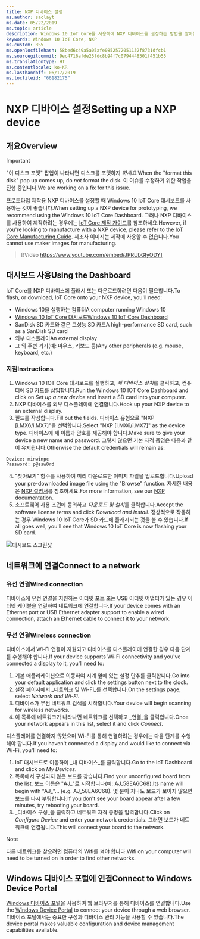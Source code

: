 ```yaml
---
title: NXP 디바이스 설정
ms.author: saclayt
ms.date: 05/22/2019
ms.topic: article
description: Windows 10 IoT Core를 사용하여 NXP 디바이스를 설정하는 방법을 알아봅니다.
keywords: Windows 10 IoT Core, NXP
ms.custom: RS5
ms.openlocfilehash: 58bed6c49a5a05afe0852572051132f8731dfcb1
ms.sourcegitcommit: 9ec4716afde25fdc8b94f7c0794448501f451b55
ms.translationtype: HT
ms.contentlocale: ko-KR
ms.lasthandoff: 06/17/2019
ms.locfileid: "66182175"
---
```

# <a name="setting-up-a-nxp-device"></a><span data-ttu-id="6364c-104">NXP 디바이스 설정</span><span class="sxs-lookup"><span data-stu-id="6364c-104">Setting up a NXP device</span></span>

## <a name="overview"></a><span data-ttu-id="6364c-105">개요</span><span class="sxs-lookup"><span data-stu-id="6364c-105">Overview</span></span>

> [!IMPORTANT]
> <span data-ttu-id="6364c-106">"이 디스크 포맷" 팝업이 나타나면 디스크를 포맷하지 _마세요_.</span><span class="sxs-lookup"><span data-stu-id="6364c-106">When the "format this disk" pop up comes up, do _not_ format the disk.</span></span> <span data-ttu-id="6364c-107">이 이슈를 수정하기 위한 작업을 진행 중입니다.</span><span class="sxs-lookup"><span data-stu-id="6364c-107">We are working on a fix for this issue.</span></span>

<span data-ttu-id="6364c-108">프로토타입 제작용 NXP 디바이스를 설정할 때 Windows 10 IoT Core 대시보드를 사용하는 것이 좋습니다.</span><span class="sxs-lookup"><span data-stu-id="6364c-108">When setting up a NXP device for prototyping, we recommend using the Windows 10 IoT Core Dashboard.</span></span> <span data-ttu-id="6364c-109">그러나 NXP 디바이스를 사용하여 제작하려는 경우에는 [IoT Core 제작 가이드](https://docs.microsoft.com/en-us/windows-hardware/manufacture/iot/iot-core-manufacturing-guide)를 참조하세요.</span><span class="sxs-lookup"><span data-stu-id="6364c-109">However, if you're looking to manufacture with a NXP device, please refer to the [IoT Core Manufacturing Guide](https://docs.microsoft.com/en-us/windows-hardware/manufacture/iot/iot-core-manufacturing-guide).</span></span> <span data-ttu-id="6364c-110">제조사 이미지는 제작에 사용할 수 없습니다.</span><span class="sxs-lookup"><span data-stu-id="6364c-110">You cannot use maker images for manufacturing.</span></span>
<br>
> [!Video https://www.youtube.com/embed/JPRUbGIyODY]

## <a name="using-the-dashboard"></a><span data-ttu-id="6364c-111">대시보드 사용</span><span class="sxs-lookup"><span data-stu-id="6364c-111">Using the Dashboard</span></span>

<span data-ttu-id="6364c-112">IoT Core를 NXP 디바이스에 플래시 또는 다운로드하려면 다음이 필요합니다.</span><span class="sxs-lookup"><span data-stu-id="6364c-112">To flash, or download, IoT Core onto your NXP device, you'll need:</span></span>
* <span data-ttu-id="6364c-113">Windows 10을 실행하는 컴퓨터</span><span class="sxs-lookup"><span data-stu-id="6364c-113">A computer running Windows 10</span></span> 
* [<span data-ttu-id="6364c-114">Windows 10 IoT Core 대시보드</span><span class="sxs-lookup"><span data-stu-id="6364c-114">Windows 10 IoT Core Dashboard</span></span>](https://docs.microsoft.com/windows/iot-core/downloads)
* <span data-ttu-id="6364c-115">SanDisk SD 카드와 같은 고성능 SD 카드</span><span class="sxs-lookup"><span data-stu-id="6364c-115">A high-performance SD card, such as a SanDisk SD card</span></span>
* <span data-ttu-id="6364c-116">외부 디스플레이</span><span class="sxs-lookup"><span data-stu-id="6364c-116">An external display</span></span>
* <span data-ttu-id="6364c-117">그 외 주변 기기(예: 마우스, 키보드 등)</span><span class="sxs-lookup"><span data-stu-id="6364c-117">Any other peripherals (e.g. mouse, keyboard, etc.)</span></span>

### <a name="instructions"></a><span data-ttu-id="6364c-118">지침</span><span class="sxs-lookup"><span data-stu-id="6364c-118">Instructions</span></span>

1. <span data-ttu-id="6364c-119">Windows 10 IOT Core 대시보드를 실행하고, *새 디바이스 설치*를 클릭하고, 컴퓨터에 SD 카드를 삽입합니다.</span><span class="sxs-lookup"><span data-stu-id="6364c-119">Run the Windows 10 IOT Core Dashboard and click on *Set up a new device* and insert a SD card into your computer.</span></span>
2. <span data-ttu-id="6364c-120">NXP 디바이스를 외부 디스플레이에 연결합니다.</span><span class="sxs-lookup"><span data-stu-id="6364c-120">Hook up your NXP device to an external display.</span></span>
3. <span data-ttu-id="6364c-121">필드를 작성합니다.</span><span class="sxs-lookup"><span data-stu-id="6364c-121">Fill out the fields.</span></span> <span data-ttu-id="6364c-122">디바이스 유형으로 "NXP [i.MX6/i.MX7]"을 선택합니다.</span><span class="sxs-lookup"><span data-stu-id="6364c-122">Select "NXP [i.MX6/i.MX7]" as the device type.</span></span> <span data-ttu-id="6364c-123">디바이스에 새 이름과 암호를 제공해야 합니다.</span><span class="sxs-lookup"><span data-stu-id="6364c-123">Make sure to give your device a new name and password.</span></span> <span data-ttu-id="6364c-124">그렇지 않으면 기본 자격 증명은 다음과 같이 유지됩니다.</span><span class="sxs-lookup"><span data-stu-id="6364c-124">Otherwise the default credentials will remain as:</span></span>

```
Device: minwinpc
Password: p@ssw0rd
```

4. <span data-ttu-id="6364c-125">"찾아보기" 함수를 사용하여 미리 다운로드한 이미지 파일을 업로드합니다.</span><span class="sxs-lookup"><span data-stu-id="6364c-125">Upload your pre-downloaded image file using the "Browse" function.</span></span> <span data-ttu-id="6364c-126">자세한 내용은 [NXP 설명서](https://docs.microsoft.com/en-us/windows/iot-core/learn-about-hardware/iotnxp)를 참조하세요.</span><span class="sxs-lookup"><span data-stu-id="6364c-126">For more information, see our [NXP documentation](https://docs.microsoft.com/en-us/windows/iot-core/learn-about-hardware/iotnxp).</span></span>
5. <span data-ttu-id="6364c-127">소프트웨어 사용 조건에 동의하고 *다운로드 및 설치*를 클릭합니다.</span><span class="sxs-lookup"><span data-stu-id="6364c-127">Accept the software license terms and click *Download and Install*.</span></span> <span data-ttu-id="6364c-128">정상적으로 작동하는 경우 Windows 10 IoT Core가 SD 카드에 플래시되는 것을 볼 수 있습니다.</span><span class="sxs-lookup"><span data-stu-id="6364c-128">If all goes well, you'll see that Windows 10 IoT Core is now flashing your SD card.</span></span>

![대시보드 스크린샷](../media/DeviceSetup/Dashboard-Screenshot.jpg)


## <a name="connect-to-a-network"></a><span data-ttu-id="6364c-130">네트워크에 연결</span><span class="sxs-lookup"><span data-stu-id="6364c-130">Connect to a network</span></span>
### <a name="wired-connection"></a><span data-ttu-id="6364c-131">유선 연결</span><span class="sxs-lookup"><span data-stu-id="6364c-131">Wired connection</span></span>
<span data-ttu-id="6364c-132">디바이스에 유선 연결을 지원하는 이더넷 포트 또는 USB 이더넷 어댑터가 있는 경우 이더넷 케이블을 연결하여 네트워크에 연결합니다.</span><span class="sxs-lookup"><span data-stu-id="6364c-132">If your device comes with an Ethernet port or USB Ethernet adapter support to enable a wired connection, attach an Ethernet cable to connect it to your network.</span></span>

### <a name="wireless-connection"></a><span data-ttu-id="6364c-133">무선 연결</span><span class="sxs-lookup"><span data-stu-id="6364c-133">Wireless connection</span></span>
<span data-ttu-id="6364c-134">디바이스에서 Wi-Fi 연결이 지원되고 디바이스를 디스플레이에 연결한 경우 다음 단계를 수행해야 합니다.</span><span class="sxs-lookup"><span data-stu-id="6364c-134">If your device supports Wi-Fi connectivity and you've connected a display to it, you'll need to:</span></span>

1. <span data-ttu-id="6364c-135">기본 애플리케이션으로 이동하여 시계 옆에 있는 설정 단추를 클릭합니다.</span><span class="sxs-lookup"><span data-stu-id="6364c-135">Go into your default application and click the settings button next to the clock.</span></span>
2. <span data-ttu-id="6364c-136">설정 페이지에서 _네트워크 및 Wi-Fi_를 선택합니다.</span><span class="sxs-lookup"><span data-stu-id="6364c-136">On the settings page, select _Network and Wi-Fi_.</span></span>
3. <span data-ttu-id="6364c-137">디바이스가 무선 네트워크 검색을 시작합니다.</span><span class="sxs-lookup"><span data-stu-id="6364c-137">Your device will begin scanning for wireless networks.</span></span>
4. <span data-ttu-id="6364c-138">이 목록에 네트워크가 나타나면 네트워크를 선택하고 _연결_을 클릭합니다.</span><span class="sxs-lookup"><span data-stu-id="6364c-138">Once your network appears in this list, select it and click _Connect_.</span></span>

<span data-ttu-id="6364c-139">디스플레이를 연결하지 않았으며 Wi-Fi를 통해 연결하려는 경우에는 다음 단계를 수행해야 합니다.</span><span class="sxs-lookup"><span data-stu-id="6364c-139">If you haven't connected a display and would like to connect via Wi-Fi, you'll need to:</span></span>

1. <span data-ttu-id="6364c-140">IoT 대시보드로 이동하여 _내 디바이스_를 클릭합니다.</span><span class="sxs-lookup"><span data-stu-id="6364c-140">Go to the IoT Dashboard and click on _My Devices_.</span></span>
2. <span data-ttu-id="6364c-141">목록에서 구성되지 않은 보드를 찾습니다.</span><span class="sxs-lookup"><span data-stu-id="6364c-141">Find your unconfigured board from the list.</span></span> <span data-ttu-id="6364c-142">보드 이름은 "AJ_"로 시작합니다(예: AJ_58EA6C68).</span><span class="sxs-lookup"><span data-stu-id="6364c-142">Its name will begin with "AJ_"... (e.g. AJ_58EA6C68).</span></span> <span data-ttu-id="6364c-143">몇 분이 지나도 보드가 보이지 않으면 보드를 다시 부팅합니다.</span><span class="sxs-lookup"><span data-stu-id="6364c-143">If you don't see your board appear after a few minutes, try rebooting your board.</span></span>
3. <span data-ttu-id="6364c-144">_디바이스 구성_을 클릭하고 네트워크 자격 증명을 입력합니다.</span><span class="sxs-lookup"><span data-stu-id="6364c-144">Click on _Configure Device_ and enter your network credentials.</span></span> <span data-ttu-id="6364c-145">그러면 보드가 네트워크에 연결됩니다.</span><span class="sxs-lookup"><span data-stu-id="6364c-145">This will connect your board to the network.</span></span>

> [!NOTE]
> <span data-ttu-id="6364c-146">다른 네트워크를 찾으려면 컴퓨터의 Wifi를 켜야 합니다.</span><span class="sxs-lookup"><span data-stu-id="6364c-146">Wifi on your computer will need to be turned on in order to find other networks.</span></span>

## <a name="connect-to-windows-device-portal"></a><span data-ttu-id="6364c-147">Windows 디바이스 포털에 연결</span><span class="sxs-lookup"><span data-stu-id="6364c-147">Connect to Windows Device Portal</span></span>

<span data-ttu-id="6364c-148">[Windows 디바이스 포털](../manage-your-device/DevicePortal.md)을 사용하여 웹 브라우저를 통해 디바이스를 연결합니다.</span><span class="sxs-lookup"><span data-stu-id="6364c-148">Use the [Windows Device Portal](../manage-your-device/DevicePortal.md) to connect your device through a web browser.</span></span> <span data-ttu-id="6364c-149">디바이스 포털에서는 중요한 구성과 디바이스 관리 기능을 사용할 수 있습니다.</span><span class="sxs-lookup"><span data-stu-id="6364c-149">The device portal makes valuable configuration and device management capabilities available.</span></span> 

